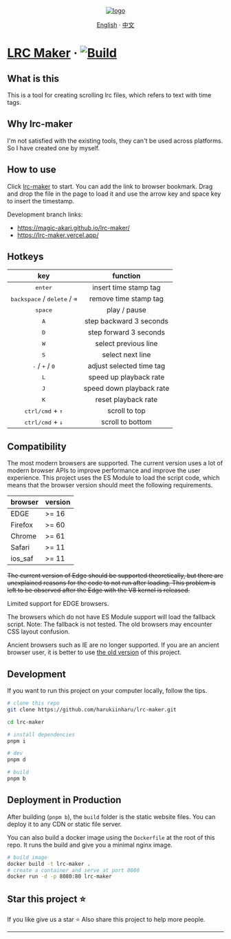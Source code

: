 <p align="center">
    <a href="https://lrc-maker.github.io">
        <img src="./public/favicons/apple-touch-icon.png" alt="logo" />
    </a>
</p>

<div align="center">

[English](./README.md) · [中文](./README-zh.md)

</div>

# [LRC Maker][lrc maker] &middot; [![Build](https://github.com/magic-akari/lrc-maker/actions/workflows/build.yml/badge.svg)](https://github.com/magic-akari/lrc-maker/actions/workflows/build.yml)

## What is this

This is a tool for creating scrolling lrc files, which refers to text with time tags.

## Why lrc-maker

I'm not satisfied with the existing tools, they can't be used across platforms. So I have created one by myself.

## How to use

Click [lrc-maker][lrc maker] to start. You can add the link to browser bookmark. Drag and drop the file in the page to load it and use the arrow key and space key to insert the timestamp.

Development branch links:

- https://magic-akari.github.io/lrc-maker/
- https://lrc-maker.vercel.app/

## Hotkeys

|                           key                           |         function         |
| :-----------------------------------------------------: | :----------------------: |
|                    <kbd>enter</kbd>                     |  insert time stamp tag   |
| <kbd>backspace</kbd> / <kbd>delete</kbd> / <kbd>⌫</kbd> |  remove time stamp tag   |
|                    <kbd>space</kbd>                     |       play / pause       |
|                      <kbd>A</kbd>                       | step backward 3 seconds  |
|                      <kbd>D</kbd>                       |  step forward 3 seconds  |
|                      <kbd>W</kbd>                       |   select previous line   |
|                      <kbd>S</kbd>                       |     select next line     |
|       <kbd>-</kbd> / <kbd>+</kbd> / <kbd>0</kbd>        | adjust selected time tag |
|                      <kbd>L</kbd>                       |  speed up playback rate  |
|                      <kbd>J</kbd>                       | speed down playback rate |
|                      <kbd>K</kbd>                       |   reset playback rate    |
|           <kbd>ctrl/cmd</kbd> + <kbd>↑</kbd>            |      scroll to top       |
|           <kbd>ctrl/cmd</kbd> + <kbd>↓</kbd>            |     scroll to bottom     |

## Compatibility

The most modern browsers are supported. The current version uses a lot of modern browser APIs to improve performance and improve the user experience. This project uses the ES Module to load the script code, which means that the browser version should meet the following requirements.

| browser | version |
| :------ | :------ |
| EDGE    | >= 16   |
| Firefox | >= 60   |
| Chrome  | >= 61   |
| Safari  | >= 11   |
| ios_saf | >= 11   |

<del>
The current version of Edge should be supported theoretically, but there are unexplained reasons for the code to not run after loading. This problem is left to be observed after the Edge with the V8 kernel is released.
</del>

Limited support for EDGE browsers.

The browsers which do not have ES Module support will load the fallback script. Note: The fallback is not tested. The old browsers may encounter CSS layout confusion.

Ancient browsers such as IE are no longer supported. If you are an ancient browser user, it is better to use [the old version][version 3.x] of this project.

## Development

If you want to run this project on your computer locally, follow the tips.

```bash
# clone this repo
git clone https://github.com/harukiinharu/lrc-maker.git

cd lrc-maker

# install dependencies
pnpm i

# dev
pnpm d

# build
pnpm b
```

## Deployment in Production

After building (`pnpm b`), the `build` folder is the static website files.
You can deploy it to any CDN or static file server.

You can also build a docker image using the `Dockerfile` at the root of this repo.
It runs the build and give you a minimal nginx image.

```bash
# build image
docker build -t lrc-maker .
# create a container and serve at port 8080
docker run -d -p 8080:80 lrc-maker
```

## Star this project :star:

If you like give us a star :star: Also share this project to help more people.

---

[lrc maker]: https://lrc-maker.github.io
[version 3.x]: https://lrc-maker.github.io/3.x
